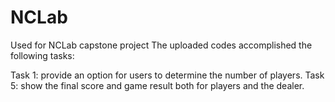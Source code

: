# NCLab
Used for NCLab capstone project
The uploaded codes accomplished the following tasks:

Task 1: provide an option for users to determine the number of players.
Task 5: show the final score and game result both for players and the dealer.
